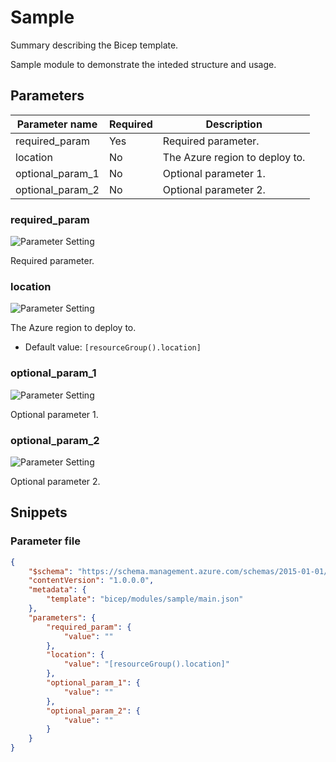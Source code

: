 # Sample

Summary describing the Bicep template.

Sample module to demonstrate the inteded structure and usage.

## Parameters

Parameter name | Required | Description
-------------- | -------- | -----------
required_param | Yes      | Required parameter.
location       | No       | The Azure region to deploy to.
optional_param_1 | No       | Optional parameter 1.
optional_param_2 | No       | Optional parameter 2.

### required_param

![Parameter Setting](https://img.shields.io/badge/parameter-required-orange?style=flat-square)

Required parameter.

### location

![Parameter Setting](https://img.shields.io/badge/parameter-optional-green?style=flat-square)

The Azure region to deploy to.

- Default value: `[resourceGroup().location]`

### optional_param_1

![Parameter Setting](https://img.shields.io/badge/parameter-optional-green?style=flat-square)

Optional parameter 1.

### optional_param_2

![Parameter Setting](https://img.shields.io/badge/parameter-optional-green?style=flat-square)

Optional parameter 2.

## Snippets

### Parameter file

```json
{
    "$schema": "https://schema.management.azure.com/schemas/2015-01-01/deploymentParameters.json#",
    "contentVersion": "1.0.0.0",
    "metadata": {
        "template": "bicep/modules/sample/main.json"
    },
    "parameters": {
        "required_param": {
            "value": ""
        },
        "location": {
            "value": "[resourceGroup().location]"
        },
        "optional_param_1": {
            "value": ""
        },
        "optional_param_2": {
            "value": ""
        }
    }
}
```
